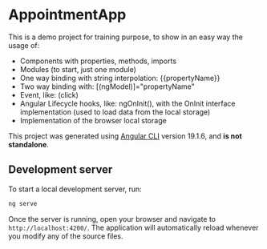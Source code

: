 # AppointmentApp

This is a demo project for training purpose, to show in an easy way the usage of:

- Components with properties, methods, imports
- Modules (to start, just one module)
- One way binding with string interpolation: {{propertyName}}
- Two way binding with: [(ngModel)]="propertyName"
- Event, like: (click)
- Angular Lifecycle hooks, like: ngOnInit(), with the OnInit interface implementation (used to load data from the local storage)
- Implementation of the browser local storage

This project was generated using [Angular CLI](https://github.com/angular/angular-cli) version 19.1.6, and **is not standalone**.

## Development server

To start a local development server, run:

```bash
ng serve
```

Once the server is running, open your browser and navigate to `http://localhost:4200/`. The application will automatically reload whenever you modify any of the source files.
